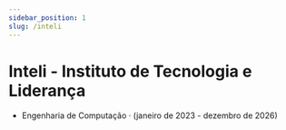 ```yaml
---
sidebar_position: 1
slug: /inteli
---
```


#  Inteli - Instituto de Tecnologia e Liderança

- Engenharia de Computação · (janeiro de 2023 - dezembro de 2026)


